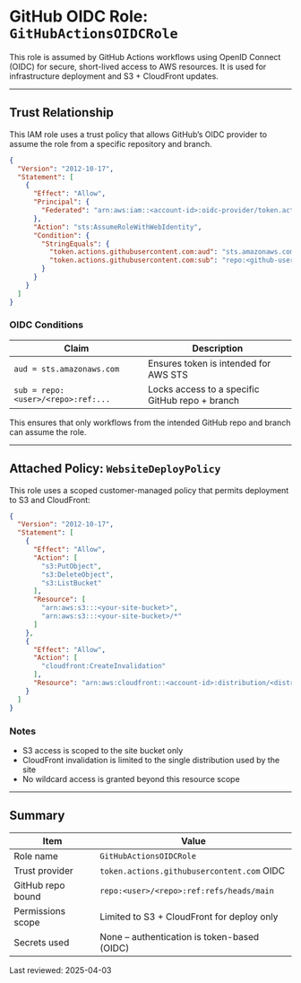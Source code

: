 # GitHub OIDC Role: `GitHubActionsOIDCRole`

This role is assumed by GitHub Actions workflows using OpenID Connect (OIDC) for secure, short-lived access to AWS resources. It is used for infrastructure deployment and S3 + CloudFront updates.

---

## Trust Relationship

This IAM role uses a trust policy that allows GitHub’s OIDC provider to assume the role from a specific repository and branch.

```json
{
  "Version": "2012-10-17",
  "Statement": [
    {
      "Effect": "Allow",
      "Principal": {
        "Federated": "arn:aws:iam::<account-id>:oidc-provider/token.actions.githubusercontent.com"
      },
      "Action": "sts:AssumeRoleWithWebIdentity",
      "Condition": {
        "StringEquals": {
          "token.actions.githubusercontent.com:aud": "sts.amazonaws.com",
          "token.actions.githubusercontent.com:sub": "repo:<github-username>/<repo-name>:ref:refs/heads/main"
        }
      }
    }
  ]
}
```

### OIDC Conditions

| Claim                                | Description                                      |
|-------------------------------------|--------------------------------------------------|
| `aud = sts.amazonaws.com`           | Ensures token is intended for AWS STS           |
| `sub = repo:<user>/<repo>:ref:...` | Locks access to a specific GitHub repo + branch |

This ensures that only workflows from the intended GitHub repo and branch can assume the role.

---

## Attached Policy: `WebsiteDeployPolicy`

This role uses a scoped customer-managed policy that permits deployment to S3 and CloudFront:

```json
{
  "Version": "2012-10-17",
  "Statement": [
    {
      "Effect": "Allow",
      "Action": [
        "s3:PutObject",
        "s3:DeleteObject",
        "s3:ListBucket"
      ],
      "Resource": [
        "arn:aws:s3:::<your-site-bucket>",
        "arn:aws:s3:::<your-site-bucket>/*"
      ]
    },
    {
      "Effect": "Allow",
      "Action": [
        "cloudfront:CreateInvalidation"
      ],
      "Resource": "arn:aws:cloudfront::<account-id>:distribution/<distribution-id>"
    }
  ]
}
```

### Notes

- S3 access is scoped to the site bucket only
- CloudFront invalidation is limited to the single distribution used by the site
- No wildcard access is granted beyond this resource scope

---

## Summary

| Item                     | Value                                             |
|--------------------------|---------------------------------------------------|
| Role name                | `GitHubActionsOIDCRole`                          |
| Trust provider           | `token.actions.githubusercontent.com` OIDC       |
| GitHub repo bound        | `repo:<user>/<repo>:ref:refs/heads/main`        |
| Permissions scope        | Limited to S3 + CloudFront for deploy only       |
| Secrets used             | None – authentication is token-based (OIDC)      |

Last reviewed: 2025-04-03

